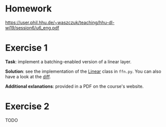 # Homework

https://user.phil.hhu.de/~waszczuk/teaching/hhu-dl-wi19/session6/u6_eng.pdf


# Exercise 1

**Task**: implement a batching-enabled version of a linear layer.

**Solution**: see the implementation of the [Linear](ffn.py#L80-L163) class in
`ffn.py`.  You can also have a look at the
[diff](../../../../commit/353297ff43a7826bb0f5d7710f88aa7e0e5a0520#diff-260db1f91a179af71039b4cd0c33aee2).

**Additional exlanations**: provided in a PDF on the course's website.


# Exercise 2

TODO
